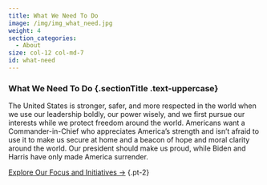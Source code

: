 ```yaml
---
title: What We Need To Do
image: /img/img_what_need.jpg
weight: 4
section_categories:
  - About
size: col-12 col-md-7
id: what-need
---
```

### What We Need To Do {.sectionTitle .text-uppercase}

The United States is stronger, safer, and more respected in the world when we use our leadership boldly, our power wisely, and we first pursue our interests while we protect freedom around the world. Americans want a Commander-in-Chief who appreciates America’s strength and isn’t afraid to use it to make us secure at home and a beacon of hope and moral clarity around the world. Our president should make us proud, while Biden and Harris have only made America surrender.

<a href="/focus/" class="button btn-outline">Explore Our Focus and Initiatives →</a>
{.pt-2}